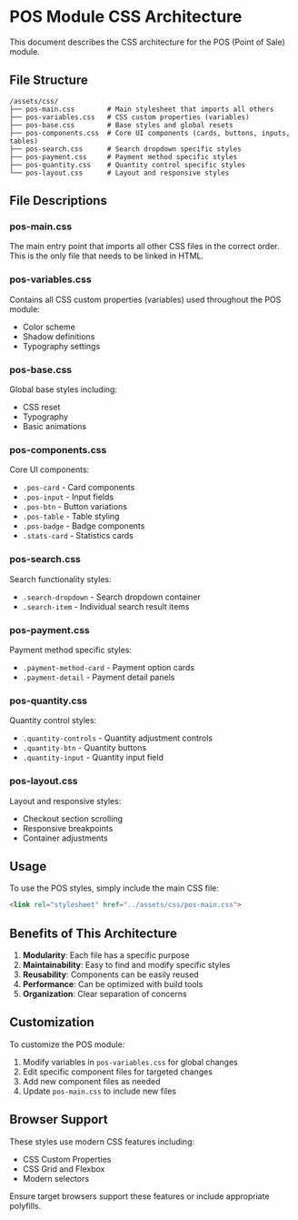 # POS Module CSS Architecture

This document describes the CSS architecture for the POS (Point of Sale) module.

## File Structure

```
/assets/css/
├── pos-main.css        # Main stylesheet that imports all others
├── pos-variables.css   # CSS custom properties (variables)
├── pos-base.css        # Base styles and global resets
├── pos-components.css  # Core UI components (cards, buttons, inputs, tables)
├── pos-search.css      # Search dropdown specific styles
├── pos-payment.css     # Payment method specific styles
├── pos-quantity.css    # Quantity control specific styles
└── pos-layout.css      # Layout and responsive styles
```

## File Descriptions

### pos-main.css
The main entry point that imports all other CSS files in the correct order. This is the only file that needs to be linked in HTML.

### pos-variables.css
Contains all CSS custom properties (variables) used throughout the POS module:
- Color scheme
- Shadow definitions
- Typography settings

### pos-base.css
Global base styles including:
- CSS reset
- Typography
- Basic animations

### pos-components.css
Core UI components:
- `.pos-card` - Card components
- `.pos-input` - Input fields
- `.pos-btn` - Button variations
- `.pos-table` - Table styling
- `.pos-badge` - Badge components
- `.stats-card` - Statistics cards

### pos-search.css
Search functionality styles:
- `.search-dropdown` - Search dropdown container
- `.search-item` - Individual search result items

### pos-payment.css
Payment method specific styles:
- `.payment-method-card` - Payment option cards
- `.payment-detail` - Payment detail panels

### pos-quantity.css
Quantity control styles:
- `.quantity-controls` - Quantity adjustment controls
- `.quantity-btn` - Quantity buttons
- `.quantity-input` - Quantity input field

### pos-layout.css
Layout and responsive styles:
- Checkout section scrolling
- Responsive breakpoints
- Container adjustments

## Usage

To use the POS styles, simply include the main CSS file:

```html
<link rel="stylesheet" href="../assets/css/pos-main.css">
```

## Benefits of This Architecture

1. **Modularity**: Each file has a specific purpose
2. **Maintainability**: Easy to find and modify specific styles
3. **Reusability**: Components can be easily reused
4. **Performance**: Can be optimized with build tools
5. **Organization**: Clear separation of concerns

## Customization

To customize the POS module:

1. Modify variables in `pos-variables.css` for global changes
2. Edit specific component files for targeted changes
3. Add new component files as needed
4. Update `pos-main.css` to include new files

## Browser Support

These styles use modern CSS features including:
- CSS Custom Properties
- CSS Grid and Flexbox
- Modern selectors

Ensure target browsers support these features or include appropriate polyfills.
